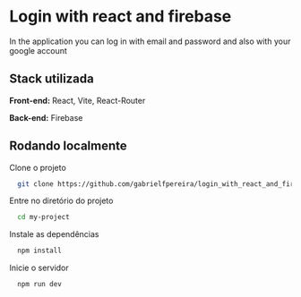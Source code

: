 
# Login with react and firebase

In the application you can log in with email and password and also with your google account
## Stack utilizada

**Front-end:** React, Vite, React-Router

**Back-end:** Firebase


## Rodando localmente

Clone o projeto

```bash
  git clone https://github.com/gabrielfpereira/login_with_react_and_firebase
```

Entre no diretório do projeto

```bash
  cd my-project
```

Instale as dependências

```bash
  npm install
```

Inicie o servidor

```bash
  npm run dev
```

